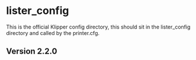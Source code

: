 # lister_config
This is the official Klipper config directory, this should sit in the lister_config directory and called by the printer.cfg.


## Version 2.2.0